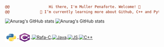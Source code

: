 
```diff

@@                  Hi there, I'm Muller Penaforte. Welcome! 👋                        @@
@@              💬 I’m currently learning more about Github, C++ and Python           @@
```





![Anurag's GitHub stats](https://github-readme-stats.vercel.app/api?username=MullerPenaforte&show_icons=true&theme=midnight-purple)
![Anurag's GitHub stats](https://github-readme-stats.vercel.app/api?username=MullerPenaforte&hide=contribs,prs&theme=midnight-purple&show_icons=true)



<div style="display: inline_block"><br>
  <a href="https://github.com/MullerPenaforte">
 
  <img align="center" alt="Python" height="30" width="40" src="https://raw.githubusercontent.com/devicons/devicon/master/icons/python/python-original.svg">
  <img align="center" alt="Rafa-Csharp" height="30" width="40" src="https://raw.githubusercontent.com/devicons/devicon/master/icons/csharp/csharp-original.svg">
  <img align="center" alt="Rafa-C" height="30" width="40" src="https://cdn.jsdelivr.net/gh/devicons/devicon/icons/c/c-original.svg">
  <img align="center" alt="Java" height="30" width="40" src="https://cdn.jsdelivr.net/gh/devicons/devicon/icons/java/java-original.svg">
  <img align="center" alt="JS" height="30" width="40" src="https://cdn.jsdelivr.net/gh/devicons/devicon/icons/javascript/javascript-original.svg">
  <img align="center" alt="C++" height="30" width="40" src="https://cdn.jsdelivr.net/gh/devicons/devicon/icons/cplusplus/cplusplus-original.svg">        
   
          
  
</div>
  <!--- ![snake gif](https://github.com/MullerPenaforte/MullerPenaforte/blob/output/github-contribution-grid-snake.svg) --->
  

